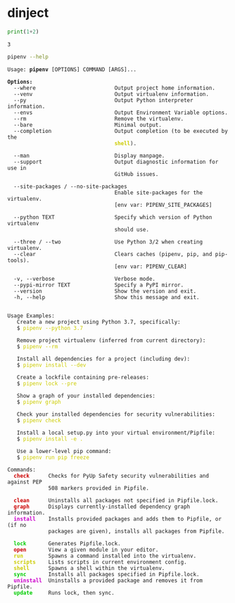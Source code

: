 # dinject

```python
print(1+2)
```

<!--dinject as=markdown host=shell range=start-->
```text
3
```
<!--dinject range=end-->

```bash
pipenv --help
```

<!--dinject as=html host=terminal range=start-->
<style type="text/css">.thtml { --yellow: #CC0; --red: #C00; --magenta: #C0C; --green: #0C0; } .foreground-default { border-color: var(--white); color: var(--white); } .weight-heavy { font-weight: 700; } .foreground-yellow { border-color: var(--yellow); color: var(--yellow); } .foreground-red { border-color: var(--red); color: var(--red); } .foreground-magenta { border-color: var(--magenta); color: var(--magenta); } .foreground-green { border-color: var(--green); color: var(--green); } .background-default { background: var(--black); }</style><pre class="nohighlight thtml"><code class="thtml-code">Usage: <span class="foreground-default weight-heavy">pipenv</span><span class="foreground-default"> [OPTIONS] COMMAND [ARGS]...<br /><br /></span><span class="foreground-default weight-heavy">Options:</span><span class="foreground-default"><br />  --where                         Output project home information.<br />  --venv                          Output virtualenv information.<br />  --py                            Output Python interpreter information.<br />  --envs                          Output Environment Variable options.<br />  --rm                            Remove the virtualenv.<br />  --bare                          Minimal output.<br />  --completion                    Output completion (to be executed by the<br />                                </span><span class="foreground-yellow weight-heavy">  shell</span><span class="foreground-default">).<br /><br />  --man                           Display manpage.<br />  --support                       Output diagnostic information for use in<br />                                  GitHub issues.<br /><br />  --site-packages / --no-site-packages<br />                                  Enable site-packages for the virtualenv.<br />                                  [env var: PIPENV_SITE_PACKAGES]<br /><br />  --python TEXT                   Specify which version of Python virtualenv<br />                                  should use.<br /><br />  --three / --two                 Use Python 3/2 when creating virtualenv.<br />  --clear                         Clears caches (pipenv, pip, and pip-tools).<br />                                  [env var: PIPENV_CLEAR]<br /><br />  -v, --verbose                   Verbose mode.<br />  --pypi-mirror TEXT              Specify a PyPI mirror.<br />  --version                       Show the version and exit.<br />  -h, --help                      Show this message and exit.<br /><br /><br />Usage Examples:<br />   Create a new project using Python 3.7, specifically:<br />   $ </span><span class="foreground-yellow">pipenv --python 3.7</span><span class="foreground-default"><br /><br />   Remove project virtualenv (inferred from current directory):<br />   $ </span><span class="foreground-yellow">pipenv --rm</span><span class="foreground-default"><br /><br />   Install all dependencies for a project (including dev):<br />   $ </span><span class="foreground-yellow">pipenv install --dev</span><span class="foreground-default"><br /><br />   Create a lockfile containing pre-releases:<br />   $ </span><span class="foreground-yellow">pipenv lock --pre</span><span class="foreground-default"><br /><br />   Show a graph of your installed dependencies:<br />   $ </span><span class="foreground-yellow">pipenv graph</span><span class="foreground-default"><br /><br />   Check your installed dependencies for security vulnerabilities:<br />   $ </span><span class="foreground-yellow">pipenv check</span><span class="foreground-default"><br /><br />   Install a local setup.py into your virtual environment/Pipfile:<br />   $ </span><span class="foreground-yellow">pipenv install -e .</span><span class="foreground-default"><br /><br />   Use a lower-level pip command:<br />   $ </span><span class="foreground-yellow">pipenv run pip freeze</span><span class="foreground-default"><br /><br />Commands:<br /></span><span class="foreground-red weight-heavy">  check</span><span class="foreground-default">      Checks for PyUp Safety security vulnerabilities and against PEP<br />             508 markers provided in Pipfile.<br /><br /></span><span class="foreground-red weight-heavy">  clean</span><span class="foreground-default">      Uninstalls all packages not specified in Pipfile.lock.<br /></span><span class="foreground-red weight-heavy">  graph</span><span class="foreground-default">      Displays currently-installed dependency graph information.<br /></span><span class="foreground-magenta weight-heavy">  install</span><span class="foreground-default">    Installs provided packages and adds them to Pipfile, or (if no<br />             packages are given), installs all packages from Pipfile.<br /><br /></span><span class="foreground-green weight-heavy">  lock</span><span class="foreground-default">       Generates Pipfile.lock.<br /></span><span class="foreground-red weight-heavy">  open</span><span class="foreground-default">       View a given module in your editor.<br /></span><span class="foreground-yellow weight-heavy">  run</span><span class="foreground-default">        Spawns a command installed into the virtualenv.<br /></span><span class="foreground-yellow weight-heavy">  scripts</span><span class="foreground-default">    Lists scripts in current environment config.<br /></span><span class="foreground-yellow weight-heavy">  shell</span><span class="foreground-default">      Spawns a shell within the virtualenv.<br /></span><span class="foreground-green weight-heavy">  sync</span><span class="foreground-default">       Installs all packages specified in Pipfile.lock.<br /></span><span class="foreground-magenta weight-heavy">  uninstall</span><span class="foreground-default">  Uninstalls a provided package and removes it from Pipfile.<br /></span><span class="foreground-green weight-heavy">  update</span><span class="foreground-default">     Runs lock, then sync.<br /></span><span class="background-default"><br /></span></code></pre><!--dinject range=end-->
